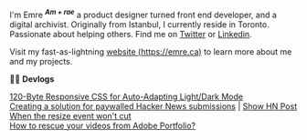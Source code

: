 I'm Emre <sup>**_Am + rae_**</sup> a product designer turned front end developer, and a digital archivist. Originally from Istanbul, I currently reside in Toronto. Passionate about helping others. Find me on [Twitter](https://twitter.com/MostlyEmre) or [Linkedin](https://www.linkedin.com/in/mostlyemre/).

Visit my fast-as-lightning [website (https://emre.ca)](https://emre.ca) to learn more about me and my projects.

👨‍💻 **Devlogs**

[120-Byte Responsive CSS for Auto-Adapting Light/Dark Mode](https://emre.ca/devlog/120-bytes-of-css/)  
[Creating a solution for paywalled Hacker News submissions](https://gist.github.com/MostlyEmre/ddec18c4a5b18413994ff9e179bf00ac) | [Show HN Post](https://news.ycombinator.com/item?id=33794672)  
[When the resize event won't cut](https://gist.github.com/MostlyEmre/4afdb8ecb2b2244dfcd458e81596dbee)  
[How to rescue your videos from Adobe Portfolio?](https://gist.github.com/MostlyEmre/b912d8451eeaae65013c7249a3cc1144)
